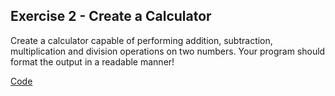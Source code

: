 ## Exercise 2 - Create a Calculator

Create a calculator capable of performing addition, subtraction, multiplication and division operations on two numbers. Your program should format the output in a readable manner!

[Code](https://github.com/sheikh92areeb/learn-python/tree/main/Lesson-007/main.py)